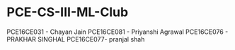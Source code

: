 # PCE-CS-III-ML-Club
PCE16CE031 - Chayan Jain
PCE16CE081 - Priyanshi Agrawal
PCE16CE076 - PRAKHAR SINGHAL
PCE16CE077- pranjal shah
